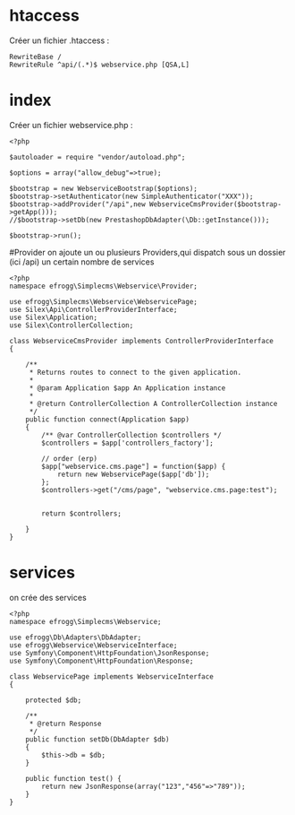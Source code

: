 # htaccess
Créer un fichier .htaccess : 

    RewriteBase /
    RewriteRule ^api/(.*)$ webservice.php [QSA,L]
    
# index
Créer un fichier webservice.php :

    <?php
    
    $autoloader = require "vendor/autoload.php";
    
    $options = array("allow_debug"=>true);
    
    $bootstrap = new WebserviceBootstrap($options);
    $bootstrap->setAuthenticator(new SimpleAuthenticator("XXX"));
    $bootstrap->addProvider("/api",new WebserviceCmsProvider($bootstrap->getApp()));
    //$bootstrap->setDb(new PrestashopDbAdapter(\Db::getInstance()));
    
    $bootstrap->run();
    
#Provider
on ajoute un ou plusieurs Providers,qui dispatch sous un dossier (ici /api) un certain nombre de services
 
    <?php
    namespace efrogg\Simplecms\Webservice\Provider;
    
    use efrogg\Simplecms\Webservice\WebservicePage;
    use Silex\Api\ControllerProviderInterface;
    use Silex\Application;
    use Silex\ControllerCollection;
    
    class WebserviceCmsProvider implements ControllerProviderInterface
    {
    
        /**
         * Returns routes to connect to the given application.
         *
         * @param Application $app An Application instance
         *
         * @return ControllerCollection A ControllerCollection instance
         */
        public function connect(Application $app)
        {
            /** @var ControllerCollection $controllers */
            $controllers = $app['controllers_factory'];
    
            // order (erp)
            $app["webservice.cms.page"] = function($app) {
                return new WebservicePage($app['db']);
            };
            $controllers->get("/cms/page", "webservice.cms.page:test");
    
    
            return $controllers;
    
        }
    }
    
    
# services
on crée des services

    <?php
    namespace efrogg\Simplecms\Webservice;
    
    use efrogg\Db\Adapters\DbAdapter;
    use efrogg\Webservice\WebserviceInterface;
    use Symfony\Component\HttpFoundation\JsonResponse;
    use Symfony\Component\HttpFoundation\Response;
    
    class WebservicePage implements WebserviceInterface
    {
    
        protected $db;
    
        /**
         * @return Response
         */
        public function setDb(DbAdapter $db)
        {
            $this->db = $db;
        }
    
        public function test() {
            return new JsonResponse(array("123","456"=>"789"));
        }
    }